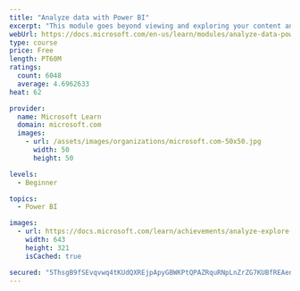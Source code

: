 ```yaml
---
title: "Analyze data with Power BI"
excerpt: "This module goes beyond viewing and exploring your content and explains how to interact with it by working with reports and dashboards to uncover and share new business insights."
webUrl: https://docs.microsoft.com/en-us/learn/modules/analyze-data-power-bi/
type: course
price: Free
length: PT60M
ratings:
  count: 6048
  average: 4.6962633
heat: 62

provider:
  name: Microsoft Learn
  domain: microsoft.com
  images:
    - url: /assets/images/organizations/microsoft.com-50x50.jpg
      width: 50
      height: 50

levels:
  - Beginner

topics:
  - Power BI

images:
  - url: https://docs.microsoft.com/learn/achievements/analyze-explore-data-power-bi-social.png
    width: 643
    height: 321
    isCached: true

secured: "5ThsgB9fSEvqvwq4tKUdQXREjpApyGBWKPtQPAZRquRNpLnZrZG7KUBfREAenexZTMC4+8wQTiCY+bcrI8IHTjVYh5K1CItX97PEz1Fj/D0PC2Qk/XEUMGvFtYgUP8J5pqxc/roXYfbuHjKMyx36xlBCx/xaBA78nuNIkmGxgEh3YLR7vEBFGS6UV3hKUFgG25aUD05p5MSCfc+/CXymPtzggQN4gIBOpgJFIr/i8Fb2tRt4ms0EAAEYhQM5jeYHjS8A7nw0AzoS4vQWnYr5vcXJeBKeRVhIAQIgG3GxNzX1b4MHF3KkRCNnhDOcG1DH8QwrKgPngazh5fwFzAZVJastV6rVC0nlq0zcLzoYxVW4b15x8YwUV/lRrvgxovjKC2wqdhv4O2u2WVs+SfOZWr313GVs7NgKalMRgpKRMks=;eDjiDtCWCt1khpYlVGgp3A=="
---
```


